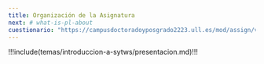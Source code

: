 ```yaml
---
title: Organización de la Asignatura
next: # what-is-pl-about
cuestionario: "https://campusdoctoradoyposgrado2223.ull.es/mod/assign/view.php?id=763"
---
```


!!!include(temas/introduccion-a-sytws/presentacion.md)!!!